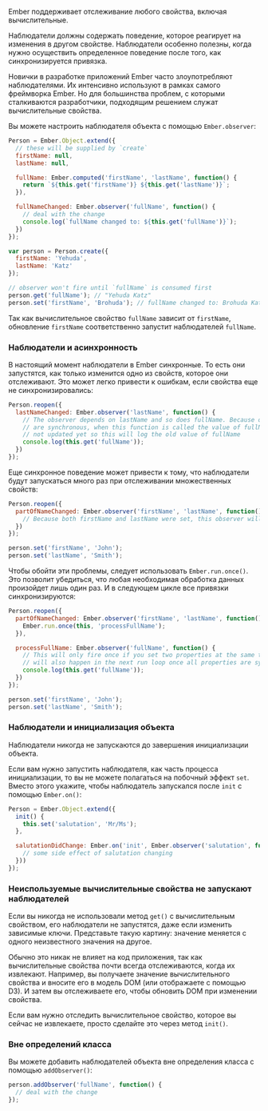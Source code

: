 Ember поддерживает отслеживание любого свойства, включая вычислительные.

Наблюдатели должны содержать поведение, которое реагирует на изменения в другом свойстве. 
Наблюдатели особенно полезны, когда нужно осуществить определенное поведение после того, как синхронизируется привязка.

Новички в разработке приложений Ember часто злоупотребляют наблюдателями. Их интенсивно используют в рамках самого фреймворка Ember. Но для большинства проблем, с которыми сталкиваются разработчики, подходящим решением служат вычислительные свойства. 

Вы можете настроить наблюдателя объекта с помощью `Ember.observer`:

```javascript
Person = Ember.Object.extend({
  // these will be supplied by `create`
  firstName: null,
  lastName: null,

  fullName: Ember.computed('firstName', 'lastName', function() {
    return `${this.get('firstName')} ${this.get('lastName')}`;
  }),

  fullNameChanged: Ember.observer('fullName', function() {
    // deal with the change
    console.log(`fullName changed to: ${this.get('fullName')}`);
  })
});

var person = Person.create({
  firstName: 'Yehuda',
  lastName: 'Katz'
});

// observer won't fire until `fullName` is consumed first
person.get('fullName'); // "Yehuda Katz"
person.set('firstName', 'Brohuda'); // fullName changed to: Brohuda Katz
```

Так как вычислительное свойство `fullName` зависит от `firstName`, обновление `firstName` соответственно запустит наблюдателей `fullName`.

### Наблюдатели и асинхронность

В настоящий момент наблюдатели в Ember синхронные. То есть они запустятся, как только изменится одно из свойств, которое они отслеживают. Это может легко привести к ошибкам, если свойства еще не синхронизировались:

```javascript
Person.reopen({
  lastNameChanged: Ember.observer('lastName', function() {
    // The observer depends on lastName and so does fullName. Because observers
    // are synchronous, when this function is called the value of fullName is
    // not updated yet so this will log the old value of fullName
    console.log(this.get('fullName'));
  })
});
```

Еще синхронное поведение может привести к тому, что наблюдатели будут запускаться много раз при отслеживании множественных свойств:

```javascript
Person.reopen({
  partOfNameChanged: Ember.observer('firstName', 'lastName', function() {
    // Because both firstName and lastName were set, this observer will fire twice.
  })
});

person.set('firstName', 'John');
person.set('lastName', 'Smith');
```

Чтобы обойти эти проблемы, следует использовать `Ember.run.once()`. Это позволит убедиться, что любая необходимая обработка данных произойдет лишь один раз. И в следующем цикле все привязки синхронизируются:

```javascript
Person.reopen({
  partOfNameChanged: Ember.observer('firstName', 'lastName', function() {
    Ember.run.once(this, 'processFullName');
  }),

  processFullName: Ember.observer('fullName', function() {
    // This will only fire once if you set two properties at the same time, and
    // will also happen in the next run loop once all properties are synchronized
    console.log(this.get('fullName'));
  })
});

person.set('firstName', 'John');
person.set('lastName', 'Smith');
```

### Наблюдатели и инициализация объекта

Наблюдатели никогда не запускаются до завершения инициализации объекта.

Если вам нужно запустить наблюдателя, как часть процесса инициализации, то вы не можете полагаться на побочный эффект `set`. Вместо этого укажите, чтобы наблюдатель запускался после `init` с помощью `Ember.on()`:

```javascript
Person = Ember.Object.extend({
  init() {
    this.set('salutation', 'Mr/Ms');
  },

  salutationDidChange: Ember.on('init', Ember.observer('salutation', function() {
    // some side effect of salutation changing
  }))
});
```

### Неиспользуемые вычислительные свойства не запускают наблюдателей

Если вы никогда не использовали метод `get()` с вычислительным свойством, его наблюдатели не запустятся, даже если изменить зависимые ключи. Представьте такую картину: значение меняется с одного неизвестного значения на другое.

Обычно это никак не влияет на код приложения, так как вычислительные свойства почти всегда отслеживаются, когда их извлекают. Например, вы получаете значение вычислительного свойства и вносите его в модель DOM (или отображаете с помощью D3). И затем вы отслеживаете его, чтобы обновить DOM при изменении свойства.

Если вам нужно отследить вычислительное свойство, которое вы сейчас не извлекаете, просто сделайте это через метод `init()`.

### Вне определений класса

Вы можете добавить наблюдателей объекта вне определения класса с помощью `addObserver()`:

```javascript
person.addObserver('fullName', function() {
  // deal with the change
});
```